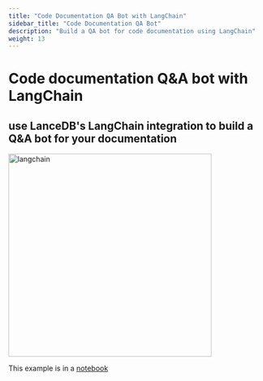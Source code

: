 ```yaml
---
title: "Code Documentation QA Bot with LangChain"
sidebar_title: "Code Documentation QA Bot"
description: "Build a QA bot for code documentation using LangChain"
weight: 13
---
```


# Code documentation Q&A bot with LangChain

## use LanceDB's LangChain integration to build a Q&A bot for your documentation

<img id="splash" width="400" alt="langchain" src="https://user-images.githubusercontent.com/917119/236580868-61a246a9-e587-4c2b-8ae5-6fe5f7b7e81e.png">

This example is in a [notebook](https://github.com/lancedb/lancedb/blob/main/docs/src/notebooks/code_qa_bot.ipynb)
